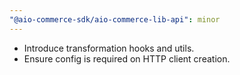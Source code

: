 ```yaml
---
"@aio-commerce-sdk/aio-commerce-lib-api": minor
---
```


- Introduce transformation hooks and utils.
- Ensure config is required on HTTP client creation.
